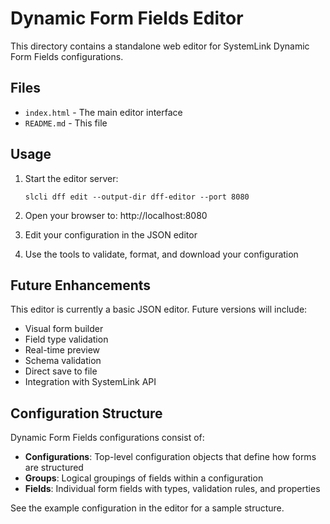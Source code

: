 # Dynamic Form Fields Editor

This directory contains a standalone web editor for SystemLink Dynamic Form Fields configurations.

## Files

- `index.html` - The main editor interface
- `README.md` - This file

## Usage

1. Start the editor server:
   ```
   slcli dff edit --output-dir dff-editor --port 8080
   ```

2. Open your browser to: http://localhost:8080

3. Edit your configuration in the JSON editor

4. Use the tools to validate, format, and download your configuration

## Future Enhancements

This editor is currently a basic JSON editor. Future versions will include:

- Visual form builder
- Field type validation
- Real-time preview
- Schema validation
- Direct save to file
- Integration with SystemLink API

## Configuration Structure

Dynamic Form Fields configurations consist of:

- **Configurations**: Top-level configuration objects that define how forms are structured
- **Groups**: Logical groupings of fields within a configuration
- **Fields**: Individual form fields with types, validation rules, and properties

See the example configuration in the editor for a sample structure.
